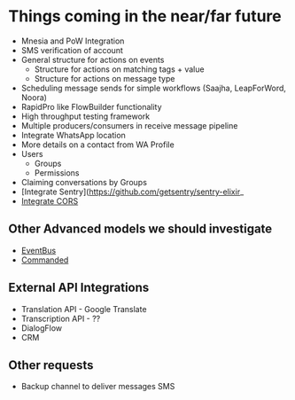 # Things coming in the near/far future

* Mnesia and PoW Integration
* SMS verification of account
* General structure for actions on events
  * Structure for actions on matching tags + value
  * Structure for actions on message type
* Scheduling message sends for simple workflows (Saajha, LeapForWord, Noora)
* RapidPro like FlowBuilder functionality
* High throughput testing framework
* Multiple producers/consumers in receive message pipeline
* Integrate WhatsApp location
* More details on a contact from WA Profile
* Users
  * Groups
  * Permissions
* Claiming conversations by Groups
* [Integrate Sentry](https://github.com/getsentry/sentry-elixir_
* [Integrate CORS](https://hexdocs.pm/cors_plug/readme.html)

## Other Advanced models we should investigate
* [EventBus](https://hexdocs.pm/event_bus/readme.html)
* [Commanded](https://hexdocs.pm/commanded/Commanded.html)

## External API Integrations
* Translation API - Google Translate
* Transcription API - ??
* DialogFlow
* CRM

## Other requests
* Backup channel to deliver messages SMS
